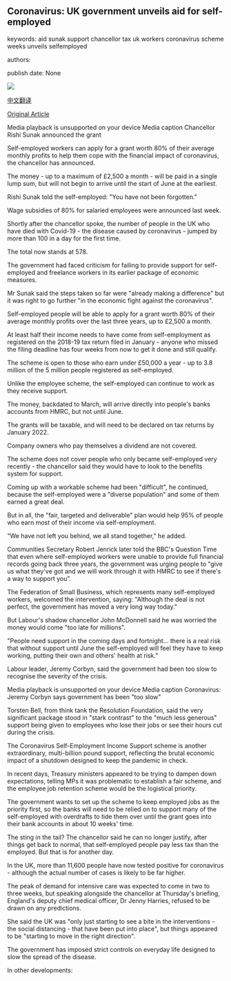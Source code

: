 ## Coronavirus: UK government unveils aid for self-employed

keywords: aid sunak support chancellor tax uk workers coronavirus scheme weeks unveils selfemployed

authors: 

publish date: None

![](https://ichef.bbci.co.uk/images/ic/1024x576/p087t676.jpg)

[中文翻译](Coronavirus%3A%20UK%20government%20unveils%20aid%20for%20self-employed_zh.md)

[Original Article](https://www.bbc.com/news/uk-52053914)

Media playback is unsupported on your device Media caption Chancellor Rishi Sunak announced the grant

Self-employed workers can apply for a grant worth 80% of their average monthly profits to help them cope with the financial impact of coronavirus, the chancellor has announced.

The money - up to a maximum of £2,500 a month - will be paid in a single lump sum, but will not begin to arrive until the start of June at the earliest.

Rishi Sunak told the self-employed: "You have not been forgotten."

Wage subsidies of 80% for salaried employees were announced last week.

Shortly after the chancellor spoke, the number of people in the UK who have died with Covid-19 - the disease caused by coronavirus - jumped by more than 100 in a day for the first time.

The total now stands at 578.

The government had faced criticism for failing to provide support for self-employed and freelance workers in its earlier package of economic measures.

Mr Sunak said the steps taken so far were "already making a difference" but it was right to go further "in the economic fight against the coronavirus".

Self-employed people will be able to apply for a grant worth 80% of their average monthly profits over the last three years, up to £2,500 a month.

At least half their income needs to have come from self-employment as registered on the 2018-19 tax return filed in January - anyone who missed the filing deadline has four weeks from now to get it done and still qualify.

The scheme is open to those who earn under £50,000 a year - up to 3.8 million of the 5 million people registered as self-employed.

Unlike the employee scheme, the self-employed can continue to work as they receive support.

The money, backdated to March, will arrive directly into people's banks accounts from HMRC, but not until June.

The grants will be taxable, and will need to be declared on tax returns by January 2022.

Company owners who pay themselves a dividend are not covered.

The scheme does not cover people who only became self-employed very recently - the chancellor said they would have to look to the benefits system for support.

Coming up with a workable scheme had been "difficult", he continued, because the self-employed were a "diverse population" and some of them earned a great deal.

But in all, the "fair, targeted and deliverable" plan would help 95% of people who earn most of their income via self-employment.

"We have not left you behind, we all stand together," he added.

Communities Secretary Robert Jenrick later told the BBC's Question Time that even where self-employed workers were unable to provide full financial records going back three years, the government was urging people to "give us what they've got and we will work through it with HMRC to see if there's a way to support you".

The Federation of Small Business, which represents many self-employed workers, welcomed the intervention, saying: "Although the deal is not perfect, the government has moved a very long way today."

But Labour's shadow chancellor John McDonnell said he was worried the money would come "too late for millions".

"People need support in the coming days and fortnight... there is a real risk that without support until June the self-employed will feel they have to keep working, putting their own and others' health at risk."

Labour leader, Jeremy Corbyn, said the government had been too slow to recognise the severity of the crisis.

Media playback is unsupported on your device Media caption Coronavirus: Jeremy Corbyn says government has been "too slow"

Torsten Bell, from think tank the Resolution Foundation, said the very significant package stood in "stark contrast" to the "much less generous" support being given to employees who lose their jobs or see their hours cut during the crisis.

The Coronavirus Self-Employment Income Support scheme is another extraordinary, multi-billion pound support, reflecting the brutal economic impact of a shutdown designed to keep the pandemic in check.

In recent days, Treasury ministers appeared to be trying to dampen down expectations, telling MPs it was problematic to establish a fair scheme, and the employee job retention scheme would be the logistical priority.

The government wants to set up the scheme to keep employed jobs as the priority first, so the banks will need to be relied on to support many of the self-employed with overdrafts to tide them over until the grant goes into their bank accounts in about 10 weeks' time.

The sting in the tail? The chancellor said he can no longer justify, after things get back to normal, that self-employed people pay less tax than the employed. But that is for another day.

In the UK, more than 11,600 people have now tested positive for coronavirus - although the actual number of cases is likely to be far higher.

The peak of demand for intensive care was expected to come in two to three weeks, but speaking alongside the chancellor at Thursday's briefing, England's deputy chief medical officer, Dr Jenny Harries, refused to be drawn on any predictions.

She said the UK was "only just starting to see a bite in the interventions - the social distancing - that have been put into place", but things appeared to be "starting to move in the right direction".

The government has imposed strict controls on everyday life designed to slow the spread of the disease.

In other developments: